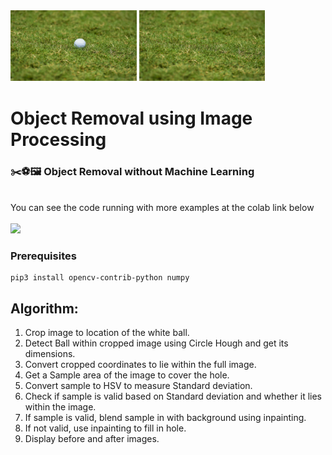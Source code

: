 <div>
    <img src="./images/golf.jpg" display="inline-block"
    margin-left=" auto"
    margin-right=" auto"
    width="40%" ></img>
    <img src="./images/golf_after.png" display="inline-block"
    margin-left=" auto"
    margin-right=" auto"
    width="40%"></img>
</div>

# Object Removal using Image Processing
### ✂️⚽🖼️  Object Removal without Machine Learning  
<br>
You can see the code running with more examples at the colab link below
<br>

<br>
<a href="https://colab.research.google.com/drive/1nUKN-GaAybqfMvW9VEaTTOUHxkCUNr4Q"><img src="https://colab.research.google.com/assets/colab-badge.svg"></a>  

### Prerequisites
```
pip3 install opencv-contrib-python numpy
```
## Algorithm:
1. Crop image to location of the white ball.
2. Detect Ball within cropped image using Circle Hough and get its dimensions.
3. Convert cropped coordinates to lie within the full image.
4. Get a Sample area of the image to cover the hole.
5. Convert sample to HSV to measure Standard deviation.
6. Check if sample is valid based on Standard deviation and whether it lies within the image.
7. If sample is valid, blend sample in with background using inpainting.
8. If not valid, use inpainting to fill in hole.
9. Display before and after images.